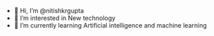 - 👋 Hi, I’m @nitishkrgupta
- 👀 I’m interested in New technology
- 🌱 I’m currently learning Artificial intelligence and machine learning

<!---
nitishkrgupta/nitishkrgupta is a ✨ special ✨ repository because its `README.md` (this file) appears on your GitHub profile.
You can click the Preview link to take a look at your changes.
--->
